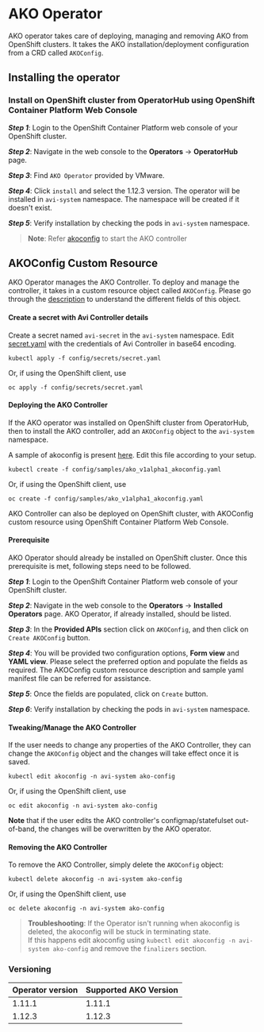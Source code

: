 # AKO Operator

AKO operator takes care of deploying, managing and removing AKO from OpenShift clusters. It takes the AKO installation/deployment configuration from a CRD called `AKOConfig`.

## Installing the operator

### Install on OpenShift cluster from OperatorHub using OpenShift Container Platform Web Console

<i>**Step 1**</i>: Login to the OpenShift Container Platform web console of your OpenShift cluster.

<i>**Step 2**</i>: Navigate in the web console to the **Operators** → **OperatorHub** page.

<i>**Step 3**</i>: Find `AKO Operator` provided by VMware.

<i>**Step 4**</i>: Click `install` and select the 1.12.3 version. The operator will be installed in `avi-system` namespace. The namespace will be created if it doesn't exist.

<i>**Step 5**</i>: Verify installation by checking the pods in `avi-system` namespace.

> **Note**: Refer [akoconfig](#ako-config) to start the AKO controller

## <a id="ako-config">AKOConfig Custom Resource

AKO Operator manages the AKO Controller. To deploy and manage the controller, it takes in a custom resource object called `AKOConfig`. Please go through the [description](../docs/akoconfig.md#AKOConfig-Custom-Resource) to understand the different fields of this object.

#### Create a secret with Avi Controller details 

Create a secret named `avi-secret` in the `avi-system` namespace. Edit [secret.yaml](config/secrets/secret.yaml) with the credentials of Avi Controller in base64 encoding. 
```
kubectl apply -f config/secrets/secret.yaml
```

Or, if using the OpenShift client, use
```
oc apply -f config/secrets/secret.yaml
```

#### Deploying the AKO Controller
If the AKO operator was installed on OpenShift cluster from OperatorHub, then to install the AKO controller, add an `AKOConfig` object to the `avi-system` namespace.

A sample of akoconfig is present [here](config/samples/ako_v1alpha1_akoconfig.yaml). Edit this file according to your setup.

```
kubectl create -f config/samples/ako_v1alpha1_akoconfig.yaml
```

Or, if using the OpenShift client, use

```
oc create -f config/samples/ako_v1alpha1_akoconfig.yaml
```

AKO Controller can also be deployed on OpenShift cluster, with AKOConfig custom resource using OpenShift Container Platform Web Console.
#### Prerequisite ####
AKO Operator should already be installed on OpenShift cluster. Once this prerequisite is met, following steps need to be followed.

<i>**Step 1**</i>: Login to the OpenShift Container Platform web console of your OpenShift cluster.

<i>**Step 2**</i>: Navigate in the web console to the **Operators** → **Installed Operators** page. AKO Operator, if already installed, should be listed.

<i>**Step 3**</i>: In the **Provided APIs** section click on `AKOConfig`, and then click on `Create AKOConfig` button.

<i>**Step 4**</i>: You will be provided two configuration options, **Form view** and **YAML view**. Please select the preferred option and populate the fields as required. The AKOConfig custom resource description and sample yaml manifest file can be referred for assistance.

<i>**Step 5**</i>: Once the fields are populated, click on `Create` button.

<i>**Step 6**</i>: Verify installation by checking the pods in `avi-system` namespace.

#### Tweaking/Manage the AKO Controller

If the user needs to change any properties of the AKO Controller, they can change the `AKOConfig` object and the changes will take effect once it is saved.

    kubectl edit akoconfig -n avi-system ako-config

Or, if using the OpenShift client, use

    oc edit akoconfig -n avi-system ako-config

**Note** that if the user edits the AKO controller's configmap/statefulset out-of-band, the changes will be overwritten by the AKO operator.

#### Removing the AKO Controller

To remove the AKO Controller, simply delete the `AKOConfig` object:

```
kubectl delete akoconfig -n avi-system ako-config
```

Or, if using the OpenShift client, use

```
oc delete akoconfig -n avi-system ako-config
```

> **Troubleshooting**: If the Operator isn't running when akoconfig is deleted, the akoconfig will be stuck in terminating state. <br>
If this happens edit akoconfig using `kubectl edit akoconfig -n avi-system ako-config` and remove the `finalizers` section. 


### Versioning
| **Operator version** | **Supported AKO Version** |
| --------- | ----------- |
| 1.11.1 | 1.11.1 |
| 1.12.3 | 1.12.3 |